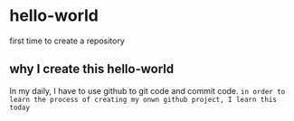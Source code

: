 # hello-world
first time to create a repository

## why I create this hello-world

In my daily, I have to use github to git code and commit code.
`in order to learn the process of creating my onwn github project, I learn this today`
